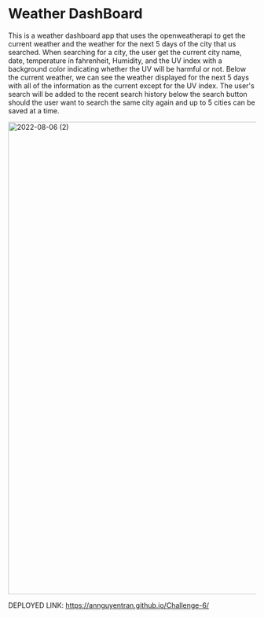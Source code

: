 # Weather DashBoard 

This is a weather dashboard app that uses the openweatherapi to get the current weather and the weather for the next 5 days of the city that us searched.
When searching for a city, the user get the current city name, date, temperature in fahrenheit, Humidity, and the UV index with a background color indicating whether
the UV will be harmful or not. Below the current weather, we can see the weather displayed for the next 5 days with all of the information as the current except for the
UV index. The user's search will be added to the recent search history below the search button should the user want to search the same city again 
and up to 5 cities can be saved at a time.


<img width="960" alt="2022-08-06 (2)" src="https://user-images.githubusercontent.com/107017473/183271964-ce8c333d-c324-431e-8220-65cd1902a49b.png">


DEPLOYED LINK:
https://annguyentran.github.io/Challenge-6/
